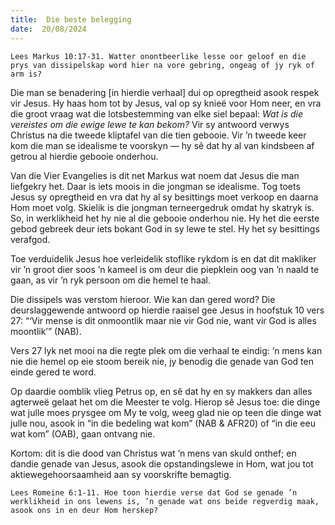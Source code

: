 ```yaml
---
title:  Die beste belegging
date:  20/08/2024
---
```


`Lees Markus 10:17-31. Watter onontbeerlike lesse oor geloof en die prys van dissipelskap word hier na vore gebring, ongeag of jy ryk of arm is?`

Die man se benadering [in hierdie verhaal] dui op opregtheid asook respek vir Jesus. Hy haas hom tot by Jesus, val op sy knieë voor Hom neer, en vra die groot vraag wat die lotsbestemming van elke siel bepaal: _Wat is die vereistes om die ewige lewe te kan bekom?_ Vir sy antwoord verwys Christus na die tweede kliptafel van die tien gebooie. Vir ’n tweede keer kom die man se idealisme te voorskyn — hy sê dat hy al van kindsbeen af getrou al hierdie gebooie onderhou.

Van die Vier Evangelies is dit net Markus wat noem dat Jesus die man liefgekry het. Daar is iets moois in die jongman se idealisme. Tog toets Jesus sy opregtheid en vra dat hy al sy besittings moet verkoop en daarna Hom moet volg. Skielik is die jongman terneergedruk omdat hy skatryk is. So, in werklikheid het hy nie al die gebooie onderhou nie. Hy het die eerste gebod gebreek deur iets bokant God in sy lewe te stel. Hy het sy besittings verafgod.

Toe verduidelik Jesus hoe verleidelik stoflike rykdom is en dat dit makliker vir ’n groot dier soos ’n kameel is om deur die piepklein oog van ’n naald te gaan, as vir ’n ryk persoon om die hemel te haal.

Die dissipels was verstom hieroor. Wie kan dan gered word? Die deurslaggewende antwoord op hierdie raaisel gee Jesus in hoofstuk 10 vers 27: “‘Vir mense is dit onmoontlik maar nie vir God nie, want vir God is alles moontlik’” (NAB).

Vers 27 lyk net mooi na die regte plek om die verhaal te eindig: ’n mens kan nie die hemel op eie stoom bereik nie, jy benodig die genade van God ten einde gered te word.

Op daardie oomblik vlieg Petrus op, en sê dat hy en sy makkers dan alles agterweë gelaat het om die Meester te volg. Hierop sê Jesus toe: die dinge wat julle moes prysgee om My te volg, weeg glad nie op teen die dinge wat julle nou, asook in “in die bedeling wat kom” (NAB & AFR20) of “in die eeu wat kom” (OAB), gaan ontvang nie.

Kortom: dit is die dood van Christus wat ’n mens van skuld onthef; en dandie genade van Jesus, asook die opstandingslewe in Hom, wat jou tot aktiewegehoorsaamheid aan sy voorskrifte bemagtig.

`Lees Romeine 6:1-11. Hoe toon hierdie verse dat God se genade ’n werklikheid in ons lewens is, ’n genade wat ons beide regverdig maak, asook ons in en deur Hom herskep?`